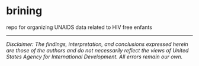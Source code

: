 # brining
repo for organizing UNAIDS data related to HIV free enfants

---

*Disclaimer: The findings, interpretation, and conclusions expressed herein are those of the authors and do not necessarily reflect the views of United States Agency for International Development. All errors remain our own.*